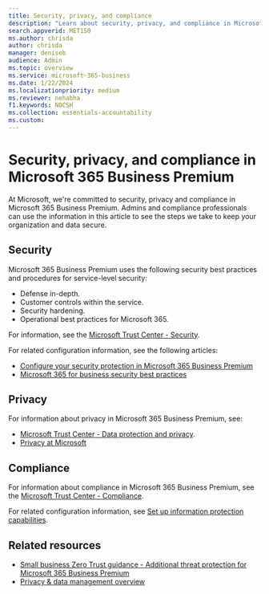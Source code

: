 ```yaml
---
title: Security, privacy, and compliance
description: "Learn about security, privacy, and compliance in Microsoft 365 Business Premium."
search.appverid: MET150
ms.author: chrisda
author: chrisda
manager: deniseb
audience: Admin
ms.topic: overview
ms.service: microsoft-365-business
ms.date: 1/22/2024
ms.localizationpriority: medium
ms.reviewer: nehabha
f1.keywords: NOCSH
ms.collection: essentials-accountability
ms.custom:
---
```


# Security, privacy, and compliance in Microsoft 365 Business Premium

At Microsoft, we're committed to security, privacy and compliance in Microsoft 365 Business Premium. Admins and compliance professionals can use the information in this article to see the steps we take to keep your organization and data secure.

## Security

Microsoft 365 Business Premium uses the following security best practices and procedures for service-level security:

- Defense in-depth.
- Customer controls within the service.
- Security hardening.
- Operational best practices for Microsoft 365.

For information, see the [Microsoft Trust Center - Security](https://www.microsoft.com/security).

For related configuration information, see the following articles:

- [Configure your security protection in Microsoft 365 Business Premium](m365bp-security-overview.md)
- [Microsoft 365 for business security best practices](secure-your-business-data.md)

## Privacy

For information about privacy in Microsoft 365 Business Premium, see:

- [Microsoft Trust Center - Data protection and privacy](https://www.microsoft.com/trust-center/privacy).
- [Privacy at Microsoft](https://privacy.microsoft.com/)

## Compliance

For information about compliance in Microsoft 365 Business Premium, see the [Microsoft Trust Center - Compliance](https://www.microsoft.com/trust-center/compliance/compliance-overview).

For related configuration information, see [Set up information protection capabilities](m365bp-set-up-compliance.md).

## Related resources

- [Small business Zero Trust guidance - Additional threat protection for Microsoft 365 Business Premium](/security/zero-trust/guidance-smb-partner#additional-threat-protection)
- [Privacy & data management overview](/compliance/assurance/assurance-privacy)
